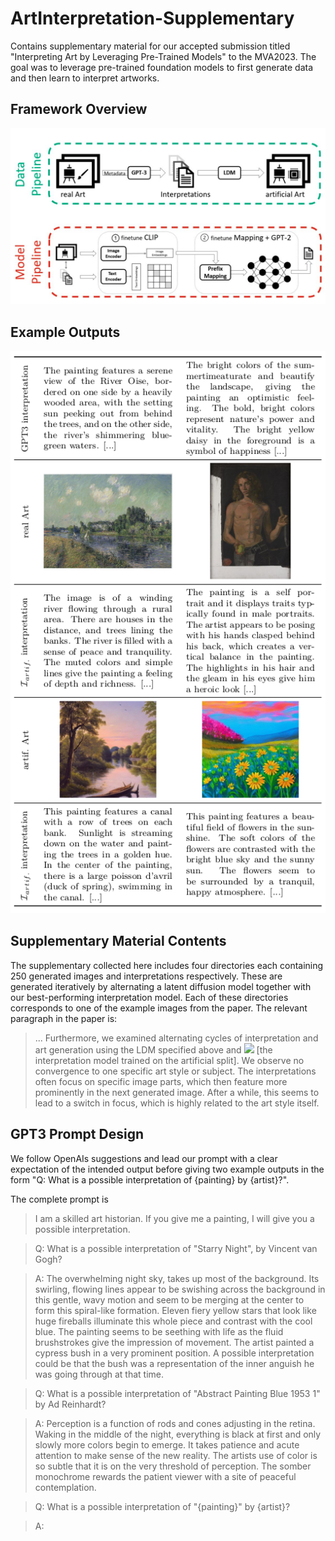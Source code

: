 # ArtInterpretation-Supplementary
Contains supplementary material for our accepted submission titled "Interpreting Art by Leveraging Pre-Trained Models" to the MVA2023.
The goal was to leverage pre-trained foundation models to first generate data and then learn to interpret artworks.

## Framework Overview
![Framework](./framework.png)

## Example Outputs
![Examples](./examples.png)

## Supplementary Material Contents
The supplementary collected here includes four directories each containing 250 generated images and interpretations respectively.
These are generated iteratively by alternating a latent diffusion model together with our best-performing interpretation model.
Each of these directories corresponds to one of the example images from the paper.
The relevant paragraph in the paper is:

> ... Furthermore, we examined alternating cycles of interpretation and art generation using the LDM specified above and <img src="https://latex.codecogs.com/svg.latex?\mathcal{I}_{artif.}" /> [the interpretation model trained on the artificial split]. We observe no convergence to one specific art style or subject. The interpretations often focus on specific image parts, which then feature more prominently in the next generated image. After a while, this seems to lead to a switch in focus, which is highly related to the art style itself.

## GPT3 Prompt Design
We follow OpenAIs suggestions and lead our prompt with a clear expectation of the intended output before giving two example outputs in the form "Q: What is a possible interpretation of {painting} by {artist}?".

The complete prompt is
> I am a skilled art historian. If you give me a painting, I will give you a possible interpretation.

> Q: What is a possible interpretation of "Starry Night", by Vincent van Gogh?

> A: The overwhelming night sky, takes up most of the background. Its swirling, flowing lines appear to be swishing across the background in this gentle, wavy motion and seem to be merging at the center to form this spiral-like formation. Eleven fiery yellow stars that look like huge fireballs illuminate this whole piece and contrast with the cool blue. The painting seems to be seething with life as the fluid brushstrokes give the impression of movement. The artist painted a cypress bush in a very prominent position. A possible interpretation could be that the bush was a representation of the inner anguish he was going through at that time.

> Q: What is a possible interpretation of "Abstract Painting Blue 1953 1" by Ad Reinhardt?

> A: Perception is a function of rods and cones adjusting in the retina. Waking in the middle of the night, everything is black at first and only slowly more colors begin to emerge. It takes patience and acute attention to make sense of the new reality. The artists use of color is so subtle that it is on the very threshold of perception. The somber monochrome rewards the patient viewer with a site of peaceful contemplation.   

> Q: What is a possible interpretation of "{painting}" by {artist}?

> A:

